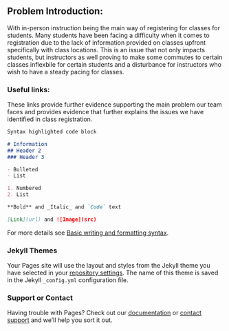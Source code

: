 ## Problem Introduction:
With in-person instruction being the main way of registering for classes for students. 
Many students have been facing a difficulty when it comes to registration due to the lack of information provided on classes upfront specifically with class locations. This is an issue that not only impacts students, but instructors as well proving to make some commutes to certain classes inflexbile for certain students and a disturbance for instructors who wish to have a steady pacing for classes. 

### Useful links: 

These links provide further evidence supporting the main problem our team faces and provides evidence that further explains the issues we have identified in class registration.

```markdown
Syntax highlighted code block

# Information
## Header 2
### Header 3

- Bulleted
- List

1. Numbered
2. List

**Bold** and _Italic_ and `Code` text

[Link](url) and ![Image](src)
```

For more details see [Basic writing and formatting syntax](https://docs.github.com/en/github/writing-on-github/getting-started-with-writing-and-formatting-on-github/basic-writing-and-formatting-syntax).

### Jekyll Themes

Your Pages site will use the layout and styles from the Jekyll theme you have selected in your [repository settings](https://github.com/cav90839/C.A.C/settings/pages). The name of this theme is saved in the Jekyll `_config.yml` configuration file.

### Support or Contact

Having trouble with Pages? Check out our [documentation](https://docs.github.com/categories/github-pages-basics/) or [contact support](https://support.github.com/contact) and we’ll help you sort it out.

